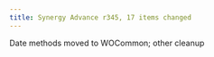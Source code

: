 ```yaml
---
title: Synergy Advance r345, 17 items changed
---
```


Date methods moved to WOCommon; other cleanup
